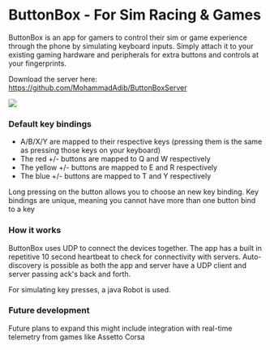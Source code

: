 # ButtonBox - For Sim Racing & Games

ButtonBox is an app for gamers to control their sim or game experience through the phone by simulating keyboard inputs. Simply attach it to your existing gaming hardware and peripherals for extra buttons and controls at your fingerprints.

Download the server here: https://github.com/MohammadAdib/ButtonBoxServer

![](https://i.imgur.com/CtKS1tB.png)

### Default key bindings
- A/B/X/Y are mapped to their respective keys (pressing them is the same as pressing those keys on your keyboard)
- The red +/- buttons are mapped to Q and W respectively
- The yellow +/- buttons are mapped to E and R respectively
- The blue +/- buttons are mapped to T and Y respectively

Long pressing on the button allows you to choose an new key binding. Key bindings are unique, meaning you cannot have more than one button bind to a key

### How it works
ButtonBox uses UDP to connect the devices together. The app has a built in repetitive 10 second heartbeat to check for connectivity with servers. Auto-discovery is possible as both the app and server have a UDP client and server passing ack's back and forth. 

For simulating key presses, a java Robot is used.

### Future development
Future plans to expand this might include integration with real-time telemetry from games like Assetto Corsa
